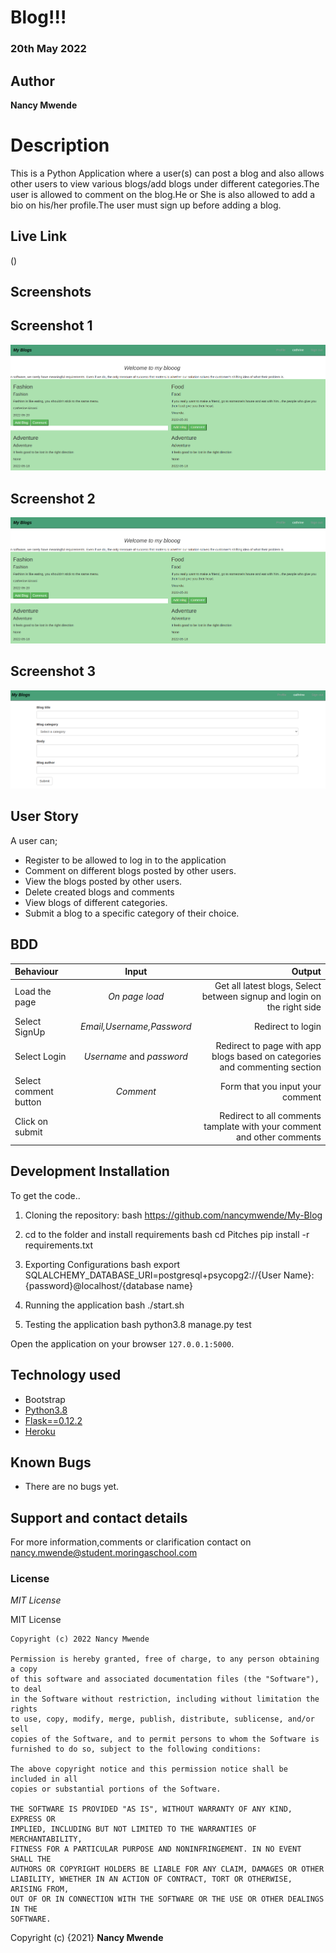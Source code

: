 # Blog!!!

### 20th May 2022

## Author

**Nancy Mwende**

# Description
This is a Python Application where a user(s) can post a blog and also allows other users to view various blogs/add blogs under different categories.The user is allowed to comment on the blog.He or She is also allowed to add a bio on his/her profile.The user must sign up before adding a blog.


## Live Link

()


## Screenshots

## Screenshot 1
<img src="app/static/photos/blog1.png">

## Screenshot 2
<img src="app/static/photos/blog1.png">

## Screenshot 3
<img src="app/static/photos/blog3.png">


## User Story
  A user can;
* Register to be allowed to log in to the application
* Comment on different blogs posted by other users.
* View the blogs posted by other users.
* Delete created blogs and comments
* View blogs of different categories.
* Submit a blog to a specific category of their choice.


## BDD
| Behaviour | Input | Output |
| :---------------- | :---------------: | ------------------: |
| Load the page | *On page load* | Get all latest blogs, Select between signup and login on the right side|
| Select SignUp| *Email,Username,Password* | Redirect to login|
| Select Login | *Username* and *password* | Redirect to page with app blogs based on categories and commenting section|
| Select comment button | *Comment* | Form that you input your comment|
| Click on submit |  | Redirect to all comments tamplate with your comment and other comments|





## Development Installation
To get the code..

1. Cloning the repository:
  bash
  https://github.com/nancymwende/My-Blog
  
2. cd to the folder and install requirements
  bash
  cd Pitches
  pip install -r requirements.txt
  
3. Exporting Configurations
  bash
  export SQLALCHEMY_DATABASE_URI=postgresql+psycopg2://{User Name}:{password}@localhost/{database name}
  
4. Running the application
  bash
  ./start.sh
  
5. Testing the application
  bash
  python3.8 manage.py test
  
Open the application on your browser `127.0.0.1:5000`.


## Technology used
* Bootstrap
* [Python3.8](https://www.python.org/)
* [Flask==0.12.2](http://flask.pocoo.org/)
* [Heroku](https://heroku.com)


## Known Bugs
* There are no bugs yet.


## Support and contact details
For more information,comments or clarification contact on nancy.mwende@student.moringaschool.com


### License
*MIT License*

MIT License

    Copyright (c) 2022 Nancy Mwende
    
    Permission is hereby granted, free of charge, to any person obtaining a copy
    of this software and associated documentation files (the "Software"), to deal
    in the Software without restriction, including without limitation the rights
    to use, copy, modify, merge, publish, distribute, sublicense, and/or sell
    copies of the Software, and to permit persons to whom the Software is
    furnished to do so, subject to the following conditions:
    
    The above copyright notice and this permission notice shall be included in all
    copies or substantial portions of the Software.
    
    THE SOFTWARE IS PROVIDED "AS IS", WITHOUT WARRANTY OF ANY KIND, EXPRESS OR
    IMPLIED, INCLUDING BUT NOT LIMITED TO THE WARRANTIES OF MERCHANTABILITY,
    FITNESS FOR A PARTICULAR PURPOSE AND NONINFRINGEMENT. IN NO EVENT SHALL THE
    AUTHORS OR COPYRIGHT HOLDERS BE LIABLE FOR ANY CLAIM, DAMAGES OR OTHER
    LIABILITY, WHETHER IN AN ACTION OF CONTRACT, TORT OR OTHERWISE, ARISING FROM,
    OUT OF OR IN CONNECTION WITH THE SOFTWARE OR THE USE OR OTHER DEALINGS IN THE
    SOFTWARE.

Copyright (c) {2021} **Nancy Mwende**